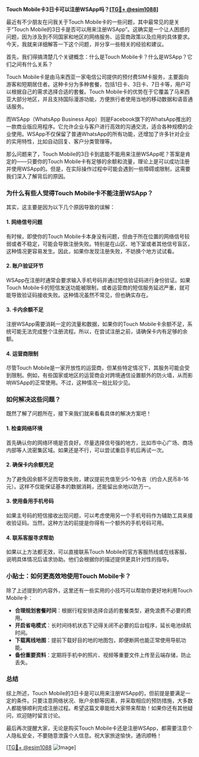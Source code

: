 **Touch Mobile卡3日卡可以注册WSApp吗？[[TG💪+ @esim1088](https://t.me/s/esim1088)]**

最近有不少朋友在问我关于Touch Mobile卡的一些问题，其中最常见的是关于“Touch Mobile的3日卡是否可以用来注册WSApp”。这确实是一个让人困惑的问题，因为涉及到不同国家和地区的网络服务、运营商政策以及应用的具体要求。今天，我就来详细解答一下这个问题，并分享一些相关的经验和建议。

首先，我们得搞清楚几个关键概念：什么是Touch Mobile卡？什么是WSApp？它们之间有什么关系？

Touch Mobile卡是由马来西亚一家电信公司提供的预付费SIM卡服务，主要面向游客和短期居住者。这种卡分为多种套餐，包括1日卡、3日卡、7日卡等，用户可以根据自己的需求选择合适的套餐。Touch Mobile卡的优势在于它覆盖了马来西亚大部分地区，并且支持国际漫游功能，方便旅行者使用当地的移动数据和语音通话服务。

而WSApp（WhatsApp Business App）则是Facebook旗下的WhatsApp推出的一款商业版应用程序。它允许企业与客户进行高效的沟通交流，适合各种规模的企业使用。WSApp不仅保留了普通WhatsApp的所有功能，还增加了许多针对企业的实用特性，比如自动回复、客户分类管理等。

那么问题来了，Touch Mobile的3日卡到底能不能用来注册WSApp呢？答案是肯定的——只要你的Touch Mobile卡有足够的余额和流量，理论上是可以成功注册并使用WSApp的。但是，在实际操作过程中可能会遇到一些障碍或限制，这需要我们深入了解背后的原因。

### **为什么有些人觉得Touch Mobile卡不能注册WSApp？**

其实，这主要是因为以下几个原因导致的误解：

#### **1. 网络信号问题**
有时候，即使你的Touch Mobile卡本身没有问题，但由于所在位置的网络信号较弱或者不稳定，可能会导致注册失败。特别是在山区、地下室或者其他信号盲区，这种情况更容易发生。因此，如果你发现注册失败，不妨换个地方试试看。

#### **2. 账户验证环节**
WSApp在注册时通常会要求输入手机号码并通过短信验证码进行身份验证。如果Touch Mobile卡的短信发送功能被限制，或者运营商的短信服务延迟严重，就可能导致验证码接收失败。这种情况虽然不常见，但也确实存在。

#### **3. 卡内余额不足**
注册WSApp需要消耗一定的流量和数据，如果你的Touch Mobile卡余额不足，系统可能无法完成整个注册流程。所以，在尝试注册之前，请确保卡内有足够的余额。

#### **4. 运营商限制**
尽管Touch Mobile是一家开放性的运营商，但某些特定情况下，其服务可能会受到限制。例如，有些国家或地区的运营商会对跨境通信设置额外的防火墙，从而影响WSApp的正常使用。不过，这种情况一般比较少见。

### **如何解决这些问题？**

既然了解了问题所在，接下来我们就来看看具体的解决方案吧！

#### **1. 检查网络环境**
首先确认你的网络环境是否良好。尽量选择信号强的地方，比如市中心广场、商场内部等人流密集区域。如果还是不行，可以尝试重启手机后再试一次。

#### **2. 确保卡内余额充足**
为了避免因余额不足而导致失败，建议提前充值至少5-10令吉（约合人民币8-16元）。这样不仅能保证基本的数据消耗，还能留出余地以防万一。

#### **3. 使用备用手机号码**
如果主号码的短信接收出现问题，可以考虑使用另一个手机号码作为辅助工具来接收验证码。当然，这种方法的前提是你得有一个额外的手机号码可用。

#### **4. 联系客服寻求帮助**
如果以上方法都无效，可以直接联系Touch Mobile的官方客服热线或在线客服，说明具体情况后请求协助。他们会根据你的描述提供更具针对性的指导。

### **小贴士：如何更高效地使用Touch Mobile卡？**

除了上述提到的内容外，这里还有一些实用的小技巧可以帮助你更好地利用Touch Mobile卡：

- **合理规划套餐时间**：根据行程安排选择合适的套餐类型，避免浪费不必要的费用。
- **开启省电模式**：长时间待机状态下记得关闭不必要的后台程序，延长电池续航时间。
- **下载离线地图**：提前下载好目的地的地图包，即便断网也能正常使用导航功能。
- **备份重要资料**：定期将手机中的照片、视频等重要文件上传至云端存储，防止丢失。

### **总结**

综上所述，Touch Mobile的3日卡是可以用来注册WSApp的，但前提是要满足一定的条件。只要注意网络状况、账户余额等因素，并采取相应的预防措施，大多数人都能够顺利完成注册过程。希望这篇文章能给大家带来帮助！如果你还有其他疑问，欢迎随时留言讨论。

最后再次提醒大家，无论是购买Touch Mobile卡还是注册WSApp，都需要注意个人隐私安全，不要随意泄露个人信息。祝大家旅途愉快，通讯顺畅！

[[TG💪+ @esim1088](https://t.me/s/esim1088) ![Image](https://i.postimg.cc/4NQfJmqS/Snipaste-2025-05-13-00-14-12.png)]